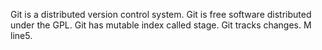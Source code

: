 Git is a distributed version control system.
Git is free software distributed under the GPL.
Git has mutable index called stage.
Git tracks changes.
M line5.